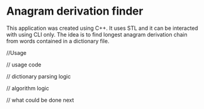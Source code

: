 # Anagram derivation finder

This application was created using C++. It uses STL and it can be interacted with using CLI only.
The idea is to find longest anagram derivation chain from words contained in a dictionary file.

//Usage

// usage code

// dictionary parsing logic

// algorithm logic

// what could be done next

